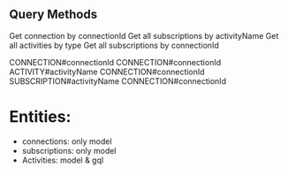 ## Query Methods

Get connection by connectionId
Get all subscriptions by activityName
Get all activities by type
Get all subscriptions by connectionId

CONNECTION#connectionId CONNECTION#connectionId
ACTIVITY#activityName CONNECTION#connectionId
SUBSCRIPTION#activityName CONNECTION#connectionId

# Entities:

- connections: only model
- subscriptions: only model
- Activities: model & gql

